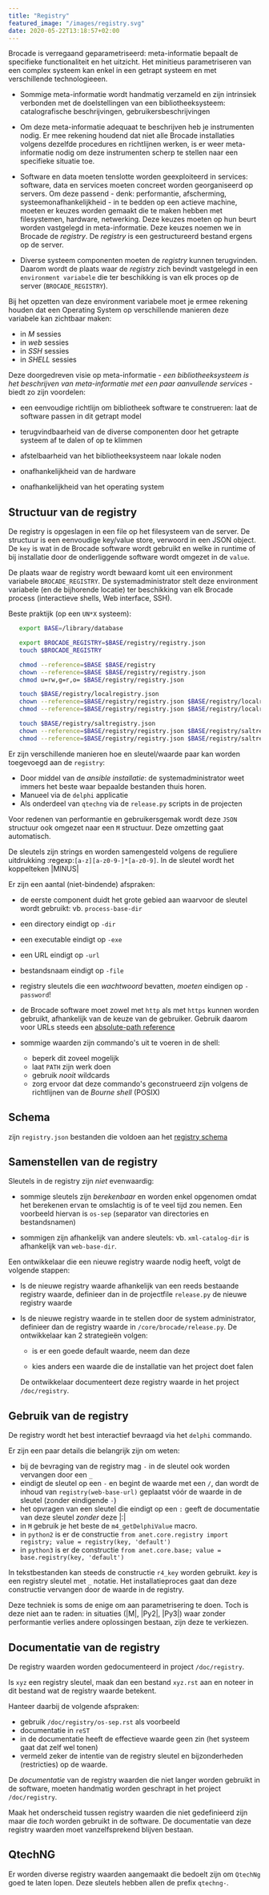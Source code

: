 ```yaml
---
title: "Registry"
featured_image: "/images/registry.svg"
date: 2020-05-22T13:18:57+02:00
---
```


Brocade is verregaand geparametriseerd: meta-informatie bepaalt de specifieke functionaliteit en het uitzicht. Het minitieus parametriseren van een complex systeem kan enkel in een getrapt systeem en met verschillende technologieeen.

- Sommige meta-informatie wordt handmatig verzameld en zijn intrinsiek verbonden met de doelstellingen van een bibliotheeksysteem: catalografische beschrijvingen, gebruikersbeschrijvingen

- Om deze meta-informatie adequaat te beschrijven heb je instrumenten nodig. Er mee rekening houdend dat niet alle Brocade installaties volgens dezelfde procedures en richtlijnen werken, is er weer meta-informatie nodig om deze instrumenten scherp te stellen naar een specifieke situatie toe.

- Software en data moeten tenslotte worden geexploiteerd in services: software, data en services moeten concreet worden georganiseerd op servers. Om deze passend - denk: performantie, afscherming, systeemonafhankelijkheid - in te bedden op een actieve machine, moeten er keuzes worden gemaakt die te maken hebben met filesystemen, hardware, netwerking. Deze keuzes moeten op hun beurt worden vastgelegd in meta-informatie. Deze keuzes noemen we in Brocade de *registry*. De *registry* is een gestructureerd bestand ergens op de server.

- Diverse systeem componenten moeten de *registry* kunnen terugvinden. Daarom wordt de plaats waar de *registry* zich bevindt vastgelegd in een `environment variabele` die ter beschikking is van elk proces op de server (`BROCADE_REGISTRY`).

Bij het opzetten van deze environment variabele moet je ermee rekening houden dat een Operating System op verschillende manieren deze variabele kan zichtbaar maken:

- in *M* sessies
- in *web* sessies
- in *SSH* sessies
- in *SHELL* sessies

Deze doorgedreven visie op meta-informatie - *een bibliotheeksysteem is het beschrijven van meta-informatie met een paar aanvullende services* - biedt zo zijn voordelen:

- een eenvoudige richtlijn om bibliotheek software te construeren: laat de software passen in dit getrapt model

- terugvindbaarheid van de diverse componenten door het getrapte systeem af te dalen of op te klimmen

- afstelbaarheid van het bibliotheeksysteem naar lokale noden

- onafhankelijkheid van de hardware

- onafhankelijkheid van het operating system

## Structuur van de registry

De registry is opgeslagen in een file op het filesysteem van de server. De structuur is een eenvoudige key/value store, verwoord in een JSON object. De `key` is wat in de Brocade software wordt gebruikt en welke in runtime of bij installatie door de onderliggende software wordt omgezet in de `value`.

De plaats waar de registry wordt bewaard komt uit een environment variabele `BROCADE_REGISTRY`. De systemadministrator stelt deze environment variabele (en de bijhorende locatie) ter beschikking van elk Brocade process (interactieve shells, Web interface, SSH).

Beste praktijk (op een `UN*X` systeem):

```bash
   export BASE=/library/database

   export BROCADE_REGISTRY=$BASE/registry/registry.json
   touch $BROCADE_REGISTRY

   chmod --reference=$BASE $BASE/registry
   chown --reference=$BASE $BASE/registry/registry.json
   chmod u=rw,g=r,o= $BASE/registry/registry.json

   touch $BASE/registry/localregistry.json
   chown --reference=$BASE/registry/registry.json $BASE/registry/localregistry.json
   chmod --reference=$BASE/registry/registry.json $BASE/registry/localregistry.json

   touch $BASE/registry/saltregistry.json
   chown --reference=$BASE/registry/registry.json $BASE/registry/saltregistry.json
   chmod --reference=$BASE/registry/registry.json $BASE/registry/saltregistry.json
```

Er zijn verschillende manieren hoe en sleutel/waarde paar kan worden toegevoegd aan de `registry`:

- Door middel van de *ansible installatie*: de systemadministrator weet immers het beste waar bepaalde bestanden thuis horen.
- Manueel via de `delphi` applicatie
- Als onderdeel van `qtechng` via de `release.py` scripts in de projecten

Voor redenen van performantie en gebruikersgemak wordt deze `JSON` structuur ook omgezet naar een `M` structuur. Deze omzetting gaat automatisch.

De sleutels zijn strings en worden samengesteld volgens de reguliere uitdrukking :regexp:`[a-z][a-z0-9-]*[a-z0-9]`. In de sleutel wordt het koppelteken |MINUS|

Er zijn een aantal (niet-bindende) afspraken:

- de eerste component duidt het grote gebied aan waarvoor de sleutel wordt gebruikt: vb. `process-base-dir`

- een directory eindigt op `-dir`

- een executable eindigt op `-exe`

- een URL eindigt op `-url`

- bestandsnaam eindigt op `-file`

- registry sleutels die een *wachtwoord* bevatten, *moeten* eindigen op `-password`!

- de Brocade software moet zowel met `http` als met `https` kunnen worden gebruikt, afhankelijk van de keuze van de gebruiker. Gebruik daarom voor URLs steeds een [absolute-path reference](https://www.ietf.org/rfc/rfc3986.txt "URLS")

- sommige waarden zijn commando's uit te voeren in de shell:
  - beperk dit zoveel mogelijk
  - laat `PATH` zijn werk doen
  - gebruik *nooit* wildcards
  - zorg ervoor dat deze commando's geconstrueerd zijn volgens de richtlijnen van de *Bourne shell* (POSIX)

## Schema

zijn `registry.json` bestanden die voldoen aan het [registry schema](https://dev.anet.be/brocade/schema/registry.schema.json "Registry")

## Samenstellen van de registry

Sleutels in de registry zijn *niet* evenwaardig:

- sommige sleutels zijn *berekenbaar* en worden enkel opgenomen omdat het berekenen ervan te omslachtig is of te veel tijd zou nemen. Een voorbeeld hiervan is `os-sep` (separator van directories en bestandsnamen)

- sommigen zijn afhankelijk van andere sleutels: vb. `xml-catalog-dir` is afhankelijk van `web-base-dir`.

Een ontwikkelaar die een nieuwe registry waarde nodig heeft, volgt de volgende stappen:

- Is de nieuwe registry waarde afhankelijk van een reeds bestaande registry waarde, definieer dan in de projectfile `release.py` de nieuwe registry waarde

- Is de nieuwe registry waarde in te stellen door de system administrator, definieer dan de registry waarde in `/core/brocade/release.py`. De ontwikkelaar kan 2 strategieën volgen:

  - is er een goede default waarde, neem dan deze

  - kies anders een waarde die de installatie van het project doet falen

  De ontwikkelaar documenteert deze registry waarde in het project `/doc/registry`.

## Gebruik van de registry

De registry wordt het best interactief bevraagd via het `delphi` commando.

Er zijn een paar details die belangrijk zijn om weten:

- bij de bevraging van de registry mag `-` in de sleutel ook worden vervangen door een `_`
- eindigt de sleutel op een `-` en begint de waarde met een `/`, dan wordt de inhoud van `registry(web-base-url)` geplaatst vóór de waarde in de sleutel (zonder eindigende `-`)
- het opvragen van een sleutel die eindigt op een `:` geeft de documentatie van deze sleutel *zonder* deze |:|
- in `M` gebruik je het beste de `m4_getDelphiValue` macro.
- in `python2` is er de constructie `from anet.core.registry import registry; value = registry(key, 'default')`
- in `python3` is er de constructie `from anet.core.base; value = base.registry(key, 'default')`

In tekstbestanden kan steeds de constructie `r4_key` worden gebruikt. *key* is een registry sleutel met `_` notatie.
Het installatieproces gaat dan deze constructie vervangen door de waarde in de registry.

Deze techniek is soms de enige om aan parametrisering te doen. Toch is deze niet aan te raden: in situaties (|M|, |Py2|, |Py3|) waar zonder performantie verlies andere oplossingen bestaan, zijn deze te verkiezen.

## Documentatie van de registry

De registry waarden worden gedocumenteerd in project `/doc/registry`.

Is `xyz` een registry sleutel, maak dan een bestand `xyz.rst` aan en noteer in dit bestand wat de registry waarde betekent.

Hanteer daarbij de volgende afspraken:

- gebruik `/doc/registry/os-sep.rst` als voorbeeld
- documentatie in `reST`
- in de documentatie heeft de effectieve waarde geen zin (het systeem gaat dat zelf wel tonen)
- vermeld zeker de intentie van de registry sleutel en bijzonderheden (restricties) op de waarde.

De *documentatie* van de registry waarden die niet langer worden gebruikt in de software, moeten handmatig worden geschrapt in het project `/doc/registry`.

Maak het onderscheid tussen registry waarden die niet gedefinieerd zijn maar die *toch* worden gebruikt in de software. De documentatie van deze registry waarden moet vanzelfsprekend blijven bestaan.

## QtechNG

Er worden diverse registry waarden aangemaakt die bedoelt zijn om `QtechNg` goed te laten lopen. Deze sleutels hebben allen de prefix `qtechng-`.
